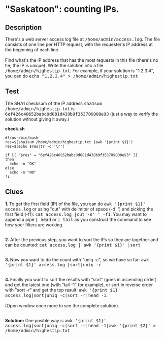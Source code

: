# "Saskatoon": counting IPs.

## Description

There's a web server access log file at <kbd>/home/admin/access.log</kbd>. The file consists of one line per HTTP request, with the requester's IP address at the beginning of each line.
<br><br>Find what's the IP address that has the most requests in this file (there's no tie; the IP is unique). Write the solution into a file <kbd>/home/admin/highestip.txt</kbd>. For example, if your solution is "1.2.3.4", you can do <kbd>echo "1.2.3.4" > /home/admin/highestip.txt</kbd>

## Test

The SHA1 checksum of the IP address <kbd>sha1sum /home/admin/highestip.txt</kbd> is <kbd>6ef426c40652babc0d081d438b9f353709008e93</kbd> (just a way to verify the solution without giving it away.)

<b>check.sh</b>

```
#!/usr/bin/bash
res=$(sha1sum /home/admin/highestip.txt |awk '{print $1}')
res=$(echo $res|tr -d '\r')

if [[ "$res" = "6ef426c40652babc0d081d438b9f353709008e93" ]]
then
  echo -n "OK"
else
  echo -n "NO"
fi
```

## Clues

<b>1. </b>To get the first field (IP) of the file, you can do <kbd>awk '{print $1}' access.log</kbd> or using "cut" with delimiter of space (-d' ') and picking the first field (-f1): <kbd>cat access.log |cut -d' ' -f1</kbd>. You may want to append a pipe <kbd> | head</kbd> or <kbd> | tail</kbd> as you construct the command to see how your filters are working.<br><br>

<b>2. </b>After the previous step, you want to sort the IPs so they are together and can be counted: <kbd>cat access.log | awk '{print $1}' |sort</kbd><br><br>

<b>3. </b>Now you want to do the count with "uniq -c", so we have so far: <kbd>awk '{print $1}' access.log |sort|uniq -c</kbd><br><br>

<b>4. </b>Finally you want to sort the results with "sort" (goes in ascending order) and get the latest one (with "tail -1"
 for example), or sort in reverse order with "sort -r" and get the top result:  <kbd>awk '{print $1}' access.log|sort|uniq -c|sort -r|head -1</kbd>. <br><br>(Open window once more to see the complete solution).<br><br>

<b>Solution:</b> One posible way is <kbd>awk '{print $1}' access.log|sort|uniq -c|sort -r|head -1|awk '{print $2}' > /home/admin/highestip.txt</kbd>